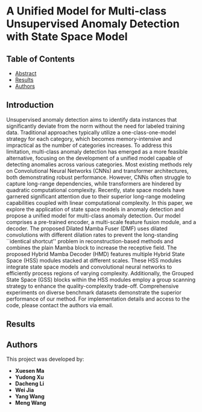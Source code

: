# A Unified Model for Multi-class Unsupervised Anomaly Detection with State Space Model


## Table of Contents
- [Abstract](#abstract)
- [Results](#results)
- [Authors](#authors)

## Introduction
Unsupervised anomaly detection aims to identify data instances that significantly deviate from the norm without the need for labeled training data. Traditional approaches typically utilize a one-class-one-model strategy for each category, which becomes memory-intensive and impractical as the number of categories increases. To address this limitation, multi-class anomaly detection has emerged as a more feasible alternative, focusing on the development of a unified model capable of detecting anomalies across various categories. Most existing methods rely on Convolutional Neural Networks (CNNs) and transformer architectures, both demonstrating robust performance. However, CNNs often struggle to capture long-range dependencies, while transformers are hindered by quadratic computational complexity. Recently, state space models have garnered significant attention due to their superior long-range modeling capabilities coupled with linear computational complexity. In this paper, we explore the application of state space models in anomaly detection and propose a unified model for multi-class anomaly detection. Our model comprises a pre-trained encoder, a multi-scale feature fusion module, and a decoder. The proposed Dilated Mamba Fuser (DMF) uses dilated convolutions with different dilation rates to prevent the long-standing ``identical shortcut'' problem in reconstruction-based methods and combines the plain Mamba block to increase the receptive field. The proposed Hybrid Mamba Decoder (HMD) features multiple Hybrid State Space (HSS) modules stacked at different scales. These HSS modules integrate state space models and convolutional neural networks to efficiently process regions of varying complexity. Additionally, the Grouped State Space (GSS) blocks within the HSS modules employ a group scanning strategy to enhance the quality-complexity trade-off. Comprehensive experiments on diverse benchmark datasets demonstrate the superior performance of our method. For implementation details and access to the code, please contact the authors via email.

## Results




## Authors
This project was developed by:

- **Xuesen Ma**
- **Yudong Xu**
- **Dacheng Li**
- **Wei Jia**
- **Yang Wang**
- **Meng Wang**




